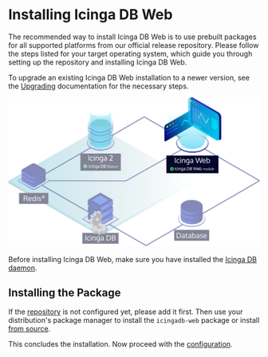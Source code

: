 <!-- {% if index %} -->

# Installing Icinga DB Web

The recommended way to install Icinga DB Web is to use prebuilt packages for
all supported platforms from our official release repository.
Please follow the steps listed for your target operating system,
which guide you through setting up the repository and installing Icinga DB Web.

To upgrade an existing Icinga DB Web installation to a newer version,
see the [Upgrading](05-Upgrading.md) documentation for the necessary steps.

![Icinga DB Web](res/icingadb-web.png)

Before installing Icinga DB Web, make sure you have installed the
[Icinga DB daemon](https://icinga.com/docs/icinga-db/latest/doc/02-Installation/).

<!-- {% else %} -->
<!-- {% if not icingaDocs %} -->

## Installing the Package

If the [repository](https://packages.icinga.com) is not configured yet, please add it first.
Then use your distribution's package manager to install the `icingadb-web` package
or install [from source](02-Installation.md.d/From-Source.md).
<!-- {% endif %} -->

This concludes the installation. Now proceed with the [configuration](03-Configuration.md).
<!-- {% endif %} --><!-- {# end else if index #} -->
